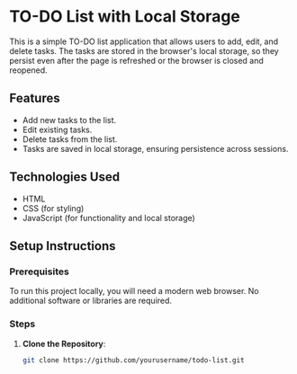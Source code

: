# TO-DO List with Local Storage

This is a simple TO-DO list application that allows users to add, edit, and delete tasks. The tasks are stored in the browser's local storage, so they persist even after the page is refreshed or the browser is closed and reopened.

## Features

- Add new tasks to the list.
- Edit existing tasks.
- Delete tasks from the list.
- Tasks are saved in local storage, ensuring persistence across sessions.

## Technologies Used

- HTML
- CSS (for styling)
- JavaScript (for functionality and local storage)

## Setup Instructions

### Prerequisites

To run this project locally, you will need a modern web browser. No additional software or libraries are required.

### Steps

1. **Clone the Repository**: 

   ```bash
   git clone https://github.com/yourusername/todo-list.git

